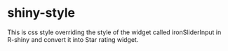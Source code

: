 # shiny-style
This is css style overriding the style of the widget called ironSliderInput in R-shiny and convert it into Star rating widget.
